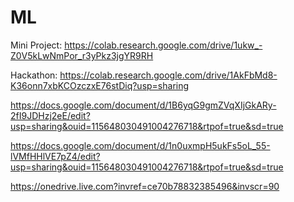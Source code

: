 # ML

Mini Project: https://colab.research.google.com/drive/1ukw_-Z0V5kLwNmPor_r3yPkz3jgYR9RH

Hackathon: https://colab.research.google.com/drive/1AkFbMd8-K36onn7xbKCOzczxE76stDiq?usp=sharing

https://docs.google.com/document/d/1B6yqG9gmZVqXIjGkARy-2fI9JDHzj2eE/edit?usp=sharing&ouid=115648030491004276718&rtpof=true&sd=true

https://docs.google.com/document/d/1n0uxmpH5ukFs5oL_55-lVMfHHlVE7pZ4/edit?usp=sharing&ouid=115648030491004276718&rtpof=true&sd=true

https://onedrive.live.com?invref=ce70b78832385496&invscr=90
